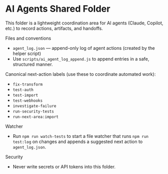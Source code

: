 # AI Agents Shared Folder

This folder is a lightweight coordination area for AI agents (Claude, Copilot, etc.) to record actions, artifacts, and handoffs.

Files and conventions
- `agent_log.json` — append-only log of agent actions (created by the helper script)
- Use `scripts/ai_agent_log_append.js` to append entries in a safe, structured manner.

Canonical next-action labels (use these to coordinate automated work):
- `fix-transform`
- `test-auth`
- `test-import`
- `test-webhooks`
- `investigate-failure`
- `run-security-tests`
- `run-next-area:import`

Watcher
- Run `npm run watch-tests` to start a file watcher that runs `npm run test:log` on changes and appends a suggested next action to `agent_log.json`.

Security
- Never write secrets or API tokens into this folder.
